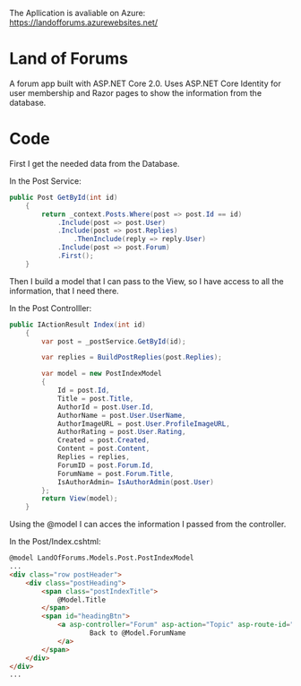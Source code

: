 The Apllication is avaliable on Azure: https://landofforums.azurewebsites.net/
# Land of Forums

A forum app built with ASP.NET Core 2.0. Uses ASP.NET Core Identity for user membership and Razor pages to show the information from the database.

# Code

First I get the needed data from the Database.

In the Post Service:
```c#
public Post GetById(int id)
    {
        return _context.Posts.Where(post => post.Id == id)
            .Include(post => post.User)
            .Include(post => post.Replies)
                .ThenInclude(reply => reply.User)
            .Include(post => post.Forum)
            .First();
    }
```
Then I build a model that I can pass to the View, so I have access to all the information, that I need there.

In the Post Controlller:
```c#
public IActionResult Index(int id)
    {
        var post = _postService.GetById(id);

        var replies = BuildPostReplies(post.Replies);

        var model = new PostIndexModel
        {
            Id = post.Id,
            Title = post.Title,
            AuthorId = post.User.Id,
            AuthorName = post.User.UserName,
            AuthorImageURL = post.User.ProfileImageURL,
            AuthorRating = post.User.Rating,
            Created = post.Created,
            Content = post.Content,
            Replies = replies,
            ForumID = post.Forum.Id,
            ForumName = post.Forum.Title,
            IsAuthorAdmin= IsAuthorAdmin(post.User)
        };
        return View(model);
    }
```
Using the @model I can acces the information I passed from the controller.

In the Post/Index.cshtml:
```html
@model LandOfForums.Models.Post.PostIndexModel
...
<div class="row postHeader">
    <div class="postHeading">
        <span class="postIndexTitle">
            @Model.Title
        </span>
        <span id="headingBtn">
            <a asp-controller="Forum" asp-action="Topic" asp-route-id="@Model.ForumID" class="btn btn-back">
                    Back to @Model.ForumName
            </a>
        </span>
    </div>
</div>
...
```
